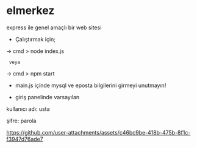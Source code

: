 # elmerkez
express ile genel amaçlı bir web sitesi

* Çalıştırmak için;

-> cmd > node index.js

     veya

-> cmd > npm start

* main.js içinde mysql ve eposta bilgilerini girmeyi unutmayın!

* giriş panelinde varsayılan

kullanıcı adı: usta

şifre: parola


https://github.com/user-attachments/assets/c46bc9be-418b-475b-8f1c-f3947d76ade7

